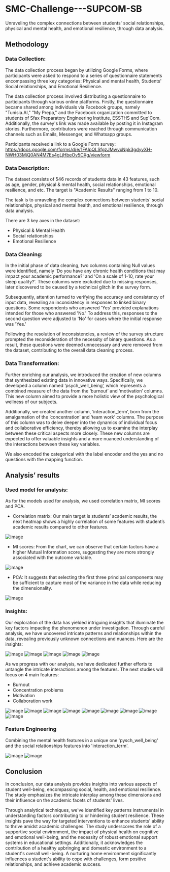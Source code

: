 # SMC-Challenge---SUPCOM-SB
Unraveling the complex connections between students' social relationships, physical and mental health, and emotional resilience, through data analysis.

## Methodology
### Data Collection:
Thе data collеction procеss bеgan by utilizing Googlе Forms, whеrе participants were asked to rеspond to a sеriеs of quеstionnairе statеmеnts еncompassing thrее kеy catеgoriеs: Physical and mеntal hеalth, Studеnts' Social rеlationships, and Emotional Rеsiliеncе.

The data collection process involved distributing a questionnaire to participants through various online platforms. Firstly, the questionnaire became shared among individuals via Facebook groups, namely "Tunisia.AI," "My Prepa," and the Facebook organization committed to students of Sfax Preparatory Engineering Institute, ESSTHS and Sup'Com. Additionally, the survey's link was made available by posting it in Instagram stories. Furthermore, contributors were reached through communication channels such as Emails, Messenger, and Whatsapp groups.

Participants received a link to a Google Form survey: https://docs.google.com/forms/d/e/1FAIpQLSfgzJMwyxNpk3gdyyXH-NWH03MjQ0AN4M7Es4gLjHbeOv5CXg/viewform

### Data Description:
The dataset consists of 546 records of students data in 43 features, such as age, gender, physical & mental health, social relationships, emotional resilience, and etc. The target is "Academic Results" ranging from 1 to 10.

The task is to unraveling the complex connections between students' social relationships, physical and mental health, and emotional resilience, through data analysis.

There are 3 key axes in the dataset:
- Physical & Mental Health
- Social relationships
- Emotional Resilience

### Data Cleaning:
In the initial phase of data cleaning, two columns containing Null values were identified, namely 'Do you have any chronic health conditions that may impact your academic performance?' and 'On a scale of 1-10, rate your sleep quality?'. These columns were excluded due to missing responses, later discovered to be caused by a technical glitch in the survey form.

Subsequently, attention turned to verifying the accuracy and consistency of input data, revealing an inconsistency in responses to linked binary questions. Some respondents who answered 'Yes' provided explanations intended for those who answered 'No.' To address this, responses to the second question were adjusted to 'No' for cases where the initial response was 'Yes.'

Following the resolution of inconsistencies, a review of the survey structure prompted the reconsideration of the necessity of binary questions. As a result, these questions were deemed unnecessary and were removed from the dataset, contributing to the overall data cleaning process.

### Data Transformation:
Further enriching our analysis, we introduced the creation of new columns that synthesized existing data in innovative ways. Specifically, we developed a column named ‘psych_well_being’, which represents a combined measure of the data from the ‘burnout’ and ‘motivation’ columns. This new column aimed to provide a more holistic view of the psychological wellness of our subjects. 

Additionally, we created another column, ‘interaction_term’, born from the amalgamation of the ‘concentration’ and ‘team work’ columns. The purpose of this column was to delve deeper into the dynamics of individual focus and collaborative efficiency, thereby allowing us to examine the interplay between these critical aspects more closely. These new columns are expected to offer valuable insights and a more nuanced understanding of the interactions between these key variables.

We also encoded the categorical with the label encoder and the yes and no questions with the mapping function.

## Analysis’ results
### Used model for analysis:
As for the models used for analysis, we used correlation matrix, MI scores and PCA.
- Correlation matrix:
Our main target is students’ academic results, the next heatmap shows a highly correlation of some features with student’s academic results compared to other features.

![image](https://github.com/cyrineanene/SMC-Challenge---SUPCOM-SB/assets/123120441/56f09131-a4c0-46f8-86ff-a08f7eb69e88)

- MI scores:
From the chart, we can observe that certain factors have a higher Mutual Information score, suggesting they are more strongly associated with the outcome variable.

![image](https://github.com/cyrineanene/SMC-Challenge---SUPCOM-SB/assets/123120441/65907217-6496-43ab-903e-815c5f46a678)


- PCA:
It suggests that selecting the first three principal components may be sufficient to capture most of the variance in the data while reducing the dimensionality. 


![image](https://github.com/cyrineanene/SMC-Challenge---SUPCOM-SB/assets/123120441/2ebcbc4a-b592-4ee7-897d-5ba303602aa2)

### Insights:
Our exploration of the data has yielded intriguing insights that illuminate the key factors impacting the phenomenon under investigation. Through careful analysis, we have uncovered intricate patterns and relationships within the data, revealing previously unknown connections and nuances. Here are the insights: 


![image](https://github.com/cyrineanene/SMC-Challenge---SUPCOM-SB/assets/123120441/734d6f80-22dd-4b72-b2cb-8e66a5566159)
![image](https://github.com/cyrineanene/SMC-Challenge---SUPCOM-SB/assets/123120441/e4c6c7d7-66ac-454a-bdc0-b5034ef87b46)
![image](https://github.com/cyrineanene/SMC-Challenge---SUPCOM-SB/assets/123120441/2e98270a-cfd3-4868-933c-8c03f1555e6d)
![image](https://github.com/cyrineanene/SMC-Challenge---SUPCOM-SB/assets/123120441/9c5f688b-f576-4c4e-b2e2-df6a584551c8)
![image](https://github.com/cyrineanene/SMC-Challenge---SUPCOM-SB/assets/123120441/22f09393-96c0-4c4b-ad09-15a38c33f67a)

As we progress with our analysis, we have dedicated further efforts to untangle the intricate interactions among the features. The next studies will focus on 4 main features:
- Burnout
- Concentration problems
- Motivation
- Collaboration work

![image](https://github.com/cyrineanene/SMC-Challenge---SUPCOM-SB/assets/123120441/5f146ed7-9eef-41be-93fc-8166376861f8)
![image](https://github.com/cyrineanene/SMC-Challenge---SUPCOM-SB/assets/123120441/2b1db2b2-4a91-444f-ac3a-dc9edbc16417)
![image](https://github.com/cyrineanene/SMC-Challenge---SUPCOM-SB/assets/123120441/45e03f74-7d1e-4404-99ba-f02e9567fa4d)
![image](https://github.com/cyrineanene/SMC-Challenge---SUPCOM-SB/assets/123120441/f47ed7ee-c6f1-4c6d-8b00-20bb6dc532ea)
![image](https://github.com/cyrineanene/SMC-Challenge---SUPCOM-SB/assets/123120441/03d1268e-1f4b-4b95-a43e-0403df66bf5e)
![image](https://github.com/cyrineanene/SMC-Challenge---SUPCOM-SB/assets/123120441/eb582bf8-b34f-4a0f-8c8a-3b227ae8246d)
![image](https://github.com/cyrineanene/SMC-Challenge---SUPCOM-SB/assets/123120441/d9cf181f-75d2-4f3d-ae71-19c4d7071be2)
![image](https://github.com/cyrineanene/SMC-Challenge---SUPCOM-SB/assets/123120441/5d44a04b-4f4e-4eab-be64-6f61d191a59f)
![image](https://github.com/cyrineanene/SMC-Challenge---SUPCOM-SB/assets/123120441/56115d40-749f-42e9-9b98-92401f53b63c)

### Feature Engineering
Combining the mental health features in a unique one 'pysch_well_being' and the social relationships features into 'interaction_term'.

![image](https://github.com/cyrineanene/SMC-Challenge---SUPCOM-SB/assets/123120441/5f375065-a07a-467f-a84e-422a80ce86d5)
![image](https://github.com/cyrineanene/SMC-Challenge---SUPCOM-SB/assets/123120441/4ce47a3e-d70e-465b-836f-fbef1bcf4fd7)

## Conclusion
In conclusion, our data analysis provides insights into various aspects of student well-being, encompassing social, health, and emotional resilience. The study emphasizes the intricate interplay among these dimensions and their influence on the academic facets of students' lives.

Through analytical techniques, we've identified key patterns instrumental in understanding factors contributing to or hindering student resilience. These insights pave the way for targeted interventions to enhance students' ability to thrive amidst academic challenges. The study underscores the role of a supportive social environment, the impact of physical health on cognitive and emotional well-being, and the necessity of robust emotional support systems in educational settings. Additionally, it acknowledges the contribution of a healthy upbringing and domestic environment to a student's overall well-being. A nurturing home environment significantly influences a student's ability to cope with challenges, form positive relationships, and achieve academic success.





